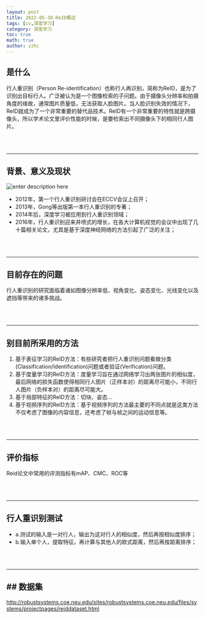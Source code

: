 ```yaml
---
layout: post
title: 2022-05-30-ReID概述
tags: [cv,深度学习]
category: 深度学习
toc: true
math: true
author: zzhc
---
```



## 是什么

行人重识别（Person Re-identification）也称行人再识别，简称为ReID，是为了识别出目标行人。广泛被认为是一个图像检索的子问题。由于摄像头分辨率和拍摄角度的缘故，通常图片质量低，无法获取人脸图片。当人脸识别失效的情况下，ReID就成为了一个非常重要的替代品技术。ReID有一个非常重要的特性就是跨摄像头，所以学术论文里评价性能的时候，是要检索出不同摄像头下的相同行人图片。

<br>
<br>

***

## 背景、意义及现状

![enter description here](http://img.zzhc321.xyz/blog/1653875749585.png)

 - 2012年，第一个行人重识别研讨会在ECCV会议上召开；
 - 2013年，Gong等出版第一本行人重识别的专著；
 - 2014年后，深度学习被应用到行人重识别领域；
 - 2016年，行人重识别迎来井喷式的增长，在各大计算机视觉的会议中出现了几十篇相关论文，尤其是基于深度神经网络的方法引起了广泛的关注；


<br>
<br>

***

## 目前存在的问题

行人重识别的研究面临着诸如图像分辨率低、视角变化、姿态变化、光线变化以及遮挡等带来的诸多挑战。


<br>
<br>

***

## 别目前所采用的方法

 1. 基于表征学习的ReID方法：有些研究者把行人重识别问题看做分类(Classification/Identification)问题或者验证(Verification)问题。
 2. 基于度量学习的ReID方法：度量学习旨在通过网络学习出两张图片的相似度，最后网络的损失函数使得相同行人图片（正样本对）的距离尽可能小，不同行人图片（负样本对）的距离尽可能大。
 3. 基于局部特征的ReID方法：切块、姿态...
 4. 基于视频序列的ReID方法：基于视频序列的方法最主要的不同点就是这类方法不仅考虑了图像的内容信息，还考虑了帧与帧之间的运动信息等。



<br>
<br>

***

## 评价指标


Reid论文中常用的评测指标有mAP、CMC、ROC等



<br>
<br>

***

## 行人重识别测试

 - a.测试的输入是一对行人，输出为这对行人的相似度，然后再按相似度排序；
 - b.输入单个人，提取特征，再计算与其他人的欧式距离，然后再按距离排序；




<br>
<br>

***

## ## 数据集

http://robustsystems.coe.neu.edu/sites/robustsystems.coe.neu.edu/files/systems/projectpages/reiddataset.html